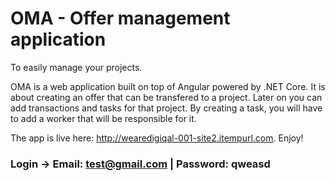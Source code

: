 # OMA - Offer management application
To easily manage your projects.

OMA is a web application built on top of Angular powered by .NET Core. It is about creating an offer that can be transfered to a project. 
Later on you can add transactions and tasks for that project. By creating a task, you will have to add a worker that will be responsible
for it. 

The app is live here: http://wearedigiqal-001-site2.itempurl.com. Enjoy!

### Login -> Email: test@gmail.com | Password: qweasd
          

